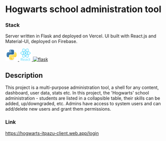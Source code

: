 # Hogwarts school administration tool

### Stack

Server written in Flask and deployed on Vercel. UI built with React.js and Material-UI, deployed on Firebase.

<a href="https://www.python.org" target="_blank" rel="noreferrer"> <img src="https://raw.githubusercontent.com/devicons/devicon/master/icons/python/python-original.svg" alt="python" width="40" height="40"/>
  <a href="https://reactjs.org/" target="_blank" rel="noreferrer"> <img src="https://raw.githubusercontent.com/devicons/devicon/master/icons/react/react-original-wordmark.svg" alt="react" width="40" height="40"/>
  <a href="https://flask.palletsprojects.com/" target="_blank" rel="noreferrer"> <img src="https://www.vectorlogo.zone/logos/pocoo_flask/pocoo_flask-icon.svg" alt="flask" width="40" height="40"/> </a>

## Description
This project is a multi-purpose administration tool, a shell for any content, dashboard, user data, stats etc.  In this project, the 'Hogwarts' school administration - students are listed in a collapsible table, their skills can be added, up/downgraded, etc. Admins have access to system users and can add/delete new users and grant them permissions. 

### Link ###
https://hogwarts-itpazu-client.web.app/login
